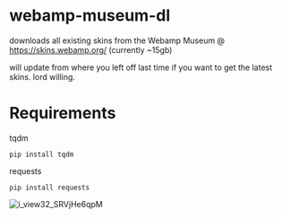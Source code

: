 # webamp-museum-dl

downloads all existing skins from the Webamp Museum @ https://skins.webamp.org/ (currently ~15gb)

will update from where you left off last time if you want to get the latest skins. lord willing.


# Requirements

tqdm
```
pip install tqdm
```

requests
```
pip install requests
```
![i_view32_SRVjHe6qpM](https://user-images.githubusercontent.com/18468361/223298436-ccfc3ce2-d62d-48ee-a93a-2ac8ee80b658.png)
